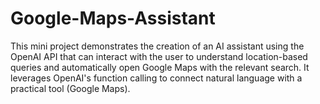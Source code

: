 # Google-Maps-Assistant
This mini project demonstrates the creation of an AI assistant using the OpenAI API that can interact with the user to understand location-based queries and automatically open Google Maps with the relevant search. It leverages OpenAI's function calling to connect natural language with a practical tool (Google Maps).
